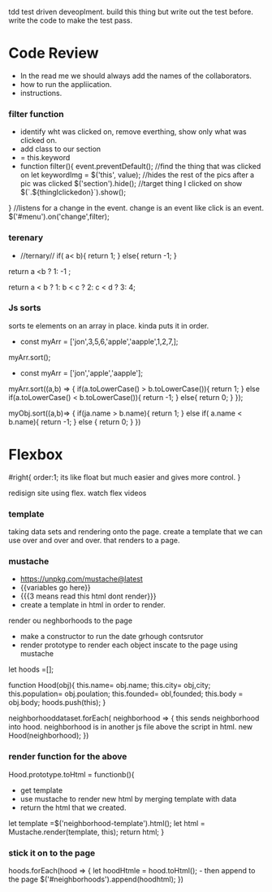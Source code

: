 tdd test driven deveoplment. build this thing but write out the test before. write the code to make the test pass. 

# Code Review
- In the read me we should always add the names of the collaborators. 
- how to run the appliication.
- instructions.
### filter function 
- identify wht was clicked on, remove everthing, show only what was clicked on.
- add class to our section
- = this.keyword
- function filter(){
    event.preventDefault();
    //find the thing that was clicked on
    let keywordImg = $('this', value);
    //hides the rest of the pics after a pic was clicked
    $('section').hide();
    //target thing I clicked on show
    $(`.${thingIclickedon}`).show();

}
//listens for a change in the event. change is an event like click is an event.
    $('#menu').on('change',filter);

### terenary
- //ternary//
if( a< b){
  return 1;
} else{
  return -1;
}

return a <b ? 1: -1 ;

 return a < b ? 1:
        b < c ? 2:
        c < d ? 3:
        4;



### Js sorts
sorts te elements on an array in place. kinda puts it in order.

- const myArr = ['jon',3,5,6,'apple','aapple',1,2,7,];

myArr.sort();

- const myArr = ['jon','apple','aapple'];

myArr.sort((a,b) => {
  if(a.toLowerCase() > b.toLowerCase()){
    return 1;
  } else if(a.toLowerCase() < b.toLowerCase()){
    return -1;
  } else{
    return 0;
  }
});


myObj.sort((a,b)=> {
  if(ja.name > b.name){
    return 1;
  } else if( a.name < b.name){
    return -1;
  } else {
    return 0;
  }
})




# Flexbox

#right{
    order:1;
    its like float but much easier and gives more control.
}

redisign site using flex. watch flex videos


### template
taking data sets and rendering onto the page. create a template that we can use over and over and over.
that renders to a page. 

### mustache
- https://unpkg.com/mustache@latest
- {{variables go here}}
- {{{3 means read this html dont render}}}
- create a template in html in order to render.

render ou neghborhoods to the page
- make a constructor to run the date grhough contsrutor
- render prototype to render each object inscate to the page using mustache

let hoods =[];

function Hood(obj){
    this.name= obj.name;
    this.city= obj,city;
    this.population= obj.poulation;
    this.founded= obl,founded;
    this.body = obj.body;
    hoods.push(this);
}

neighborhooddataset.forEach( neighborhood => {
    this sends neighborhood into hood. neighborhood is in another js file above the script in html.
    new Hood(neighborhood);
})


### render function for the above

Hood.prototype.toHtml = functionb(){
- get template
- use mustache to render new html by merging template with data
- return the html that we created. 

let template =$('neighborhood-template').html();
let html = Mustache.render(template, this);
return html;
}

### stick it on to the page

hoods.forEach(hood => {
   let hoodHtmle = hood.toHtml();
    - then append to the page
    $('#neighborhoods').append(hoodhtml);
})